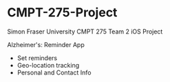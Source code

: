# CMPT-275-Project

Simon Fraser University 
CMPT 275 Team 2 iOS Project

Alzheimer's: Reminder App
- Set reminders
- Geo-location tracking
- Personal and Contact Info
